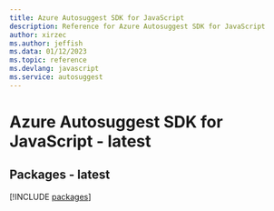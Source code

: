 ```yaml
---
title: Azure Autosuggest SDK for JavaScript
description: Reference for Azure Autosuggest SDK for JavaScript
author: xirzec
ms.author: jeffish
ms.data: 01/12/2023
ms.topic: reference
ms.devlang: javascript
ms.service: autosuggest
---
```

# Azure Autosuggest SDK for JavaScript - latest
## Packages - latest
[!INCLUDE [packages](autosuggest-index.md)]